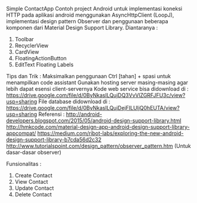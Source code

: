 Simple ContactApp
Contoh project Android untuk implementasi koneksi HTTP pada aplikasi android menggunakan AsyncHttpClient (LoopJ), implementasi design pattern Observer dan penggunaan beberapa komponen dari Material Design Support Library. 
Diantaranya :
1. Toolbar
2. RecyclerView
3. CardView
4. FloatingActionButton
5. EditText Floating Labels

Tips dan Trik : 
Maksimalkan penggunaan Ctrl [tahan] + spasi untuk menampilkan code assistant
Gunakan hosting server masing-masing agar lebih dapat esensi client-servernya
Kode web service bisa didownload di : https://drive.google.com/file/d/0ByNkasILQujDQ3VvVlZGRFJFU3c/view?usp=sharing 
File database didownload di : https://drive.google.com/file/d/0ByNkasILQujDejFILUljQ0hEUTA/view?usp=sharing 
Referensi : 
http://android-developers.blogspot.com/2015/05/android-design-support-library.html
http://hmkcode.com/material-design-app-android-design-support-library-appcompat/
https://medium.com/ribot-labs/exploring-the-new-android-design-support-library-b7cda56d2c32 
http://www.tutorialspoint.com/design_pattern/observer_pattern.htm (Untuk dasar-dasar observer)

Funsionalitas :
1. Create Contact
2. View Contact
3. Update Contact
4. Delete Contact
